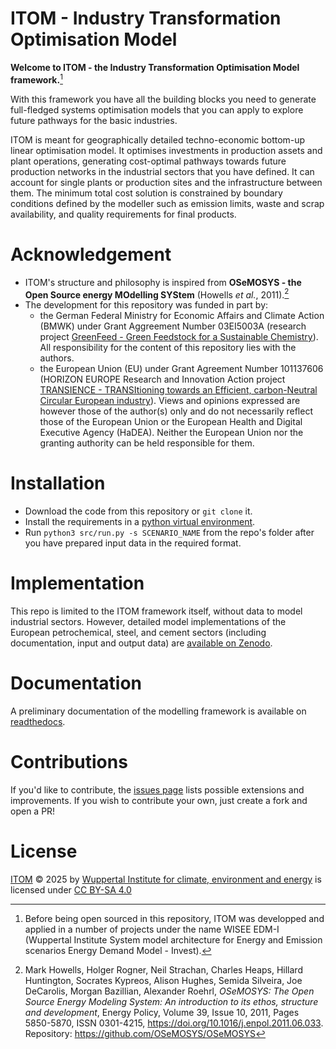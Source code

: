 
# ITOM - Industry Transformation Optimisation Model

**Welcome to ITOM - the Industry Transformation Optimisation Model framework.**[^1]

With this framework you have all the building blocks you need to generate full-fledged systems optimisation models that you can apply to explore future pathways for the basic industries.

ITOM is meant for geographically detailed techno-economic bottom-up linear optimisation model. It optimises investments in production assets and plant operations, generating cost-optimal pathways towards future production networks in the industrial sectors that you have defined. It can account for single plants or production sites and the infrastructure between them. The minimum total cost solution is constrained by boundary conditions defined by the modeller such as emission limits, waste and scrap availability, and quality requirements for final products.

[^1]: Before being open sourced in this repository, ITOM was developped and applied in a number of projects under the name WISEE EDM-I (Wuppertal Institute System model architecture for Energy and Emission scenarios Energy Demand Model - Invest).

# Acknowledgement
* ITOM's structure and philosophy is inspired from **OSeMOSYS - the Open Source energy MOdelling SYStem** (Howells *et al.*, 2011).[^2]
* The development for this repository was funded in part by:
    - the German Federal Ministry for Economic Affairs and Climate Action (BMWK) under Grant Aggreement Number 03EI5003A (research project [GreenFeed - Green Feedstock for a Sustainable Chemistry](https://wupperinst.org/en/p/wi/p/s/pd/1993)). All responsibility for the content of this repository lies with the authors.
    - the European Union (EU) under Grant Agreement Number 101137606 (HORIZON EUROPE Research and Innovation Action project [TRANSIENCE - TRANSItioning towards an Efficient, carbon-Neutral Circular European industry](https://www.transience.eu/)). Views and opinions expressed are however those of the author(s) only and do not necessarily reflect those of the European Union or the European Health and Digital Executive Agency (HaDEA). Neither the European Union nor the granting authority can be held responsible for them.

[^2]: Mark Howells, Holger Rogner, Neil Strachan, Charles Heaps, Hillard Huntington, Socrates Kypreos, Alison Hughes, Semida Silveira, Joe DeCarolis, Morgan Bazillian, Alexander Roehrl,
*OSeMOSYS: The Open Source Energy Modeling System: An introduction to its ethos, structure and development*,
Energy Policy, Volume 39, Issue 10, 2011, Pages 5850-5870,
ISSN 0301-4215, https://doi.org/10.1016/j.enpol.2011.06.033.
Repository: https://github.com/OSeMOSYS/OSeMOSYS

# Installation
 - Download the code from this repository or `git clone` it.
 - Install the requirements in a [python virtual environment](https://packaging.python.org/en/latest/guides/installing-using-pip-and-virtual-environments/).
 - Run `python3 src/run.py -s SCENARIO_NAME` from the repo's folder after you have prepared input data in the required format.

 <!-- stop parsing here on readthedocs -->

# Implementation
This repo is limited to the ITOM framework itself, without data to model industrial sectors.
However, detailed model implementations of the European petrochemical, steel, and cement sectors 
(including documentation, input and output data) are [available on Zenodo](https://doi.org/10.5281/zenodo.15722549).

# Documentation
A preliminary documentation of the modelling framework is available on [readthedocs](https://itom.readthedocs.io/en/latest/).

# Contributions
If you'd like to contribute, the [issues page](https://github.com/wupperinst/itom/issues) lists possible extensions and improvements.
If you wish to contribute your own, just create a fork and open a PR!

# License
[ITOM](https://github.com/wupperinst/itom) © 2025 by [Wuppertal Institute for climate, environment and energy](https://wupperinst.org/) is licensed under [CC BY-SA 4.0](https://creativecommons.org/licenses/by-sa/4.0/?ref=chooser-v1)


